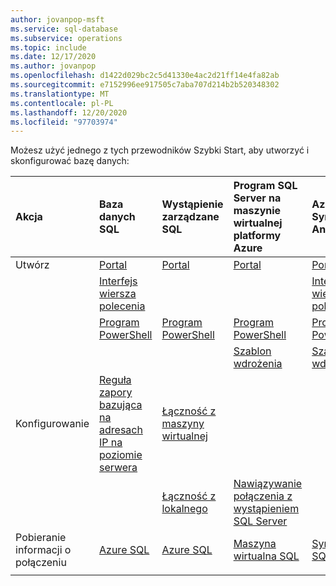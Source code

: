 ```yaml
---
author: jovanpop-msft
ms.service: sql-database
ms.subservice: operations
ms.topic: include
ms.date: 12/17/2020
ms.author: jovanpop
ms.openlocfilehash: d1422d029bc2c5d41330e4ac2d21ff14e4fa82ab
ms.sourcegitcommit: e7152996ee917505c7aba707d214b2b520348302
ms.translationtype: MT
ms.contentlocale: pl-PL
ms.lasthandoff: 12/20/2020
ms.locfileid: "97703974"
---
```

  Możesz użyć jednego z tych przewodników Szybki Start, aby utworzyć i skonfigurować bazę danych:

  | Akcja | Baza danych SQL | Wystąpienie zarządzane SQL | Program SQL Server na maszynie wirtualnej platformy Azure | Azure Synapse Analytics |
  |:--- |:--- |:---|:---|:---|
  | Utwórz| [Portal](../database/single-database-create-quickstart.md) | [Portal](../managed-instance/instance-create-quickstart.md) | [Portal](../virtual-machines/windows/sql-vm-create-portal-quickstart.md) | [Portal](../../synapse-analytics/quickstart-create-workspace.md) |
  || [Interfejs wiersza polecenia](../database/scripts/create-and-configure-database-cli.md) | | | [Interfejs wiersza polecenia](../../synapse-analytics/quickstart-create-workspace-cli.md) |
  || [Program PowerShell](../database/scripts/create-and-configure-database-powershell.md) | [Program PowerShell](../managed-instance/scripts/create-configure-managed-instance-powershell.md) | [Program PowerShell](../virtual-machines/windows/sql-vm-create-powershell-quickstart.md) | [Program PowerShell](../../synapse-analytics/quickstart-create-workspace-powershell.md) |
  || | | [Szablon wdrożenia](../virtual-machines/windows/create-sql-vm-resource-manager-template.md) | [Szablon wdrożenia](../../synapse-analytics/quickstart-deployment-template-workspaces.md) | 
  | Konfigurowanie | [Reguła zapory bazująca na adresach IP na poziomie serwera](../database/firewall-create-server-level-portal-quickstart.md)| [Łączność z maszyny wirtualnej](../managed-instance/connect-vm-instance-configure.md)| |
  |||[Łączność z lokalnego](../managed-instance/point-to-site-p2s-configure.md) | [Nawiązywanie połączenia z wystąpieniem SQL Server](../virtual-machines/windows/sql-vm-create-portal-quickstart.md) |
  | Pobieranie informacji o połączeniu | [Azure SQL](../database/connect-query-content-reference-guide.md#get-server-connection-information)|[Azure SQL](../database/connect-query-content-reference-guide.md#get-server-connection-information)| [Maszyna wirtualna SQL](../virtual-machines/windows/sql-vm-create-portal-quickstart.md?#connect-to-sql-server)| [Synapse SQL](../../synapse-analytics/sql/connect-overview.md#find-your-server-name)|
  |||||
